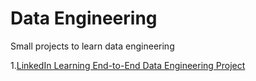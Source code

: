 # Data Engineering
Small projects to learn data engineering

1.[LinkedIn Learning End-to-End Data Engineering Project](./linkedin-data-engineering/README.md)